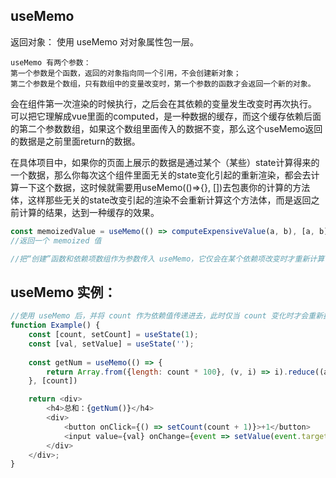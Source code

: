 ## useMemo
返回对象：
使用 useMemo 对对象属性包一层。
```
useMemo 有两个参数：
第一个参数是个函数，返回的对象指向同一个引用，不会创建新对象；
第二个参数是个数组，只有数组中的变量改变时，第一个参数的函数才会返回一个新的对象。
```
会在组件第一次渲染的时候执行，之后会在其依赖的变量发生改变时再次执行。
可以把它理解成vue里面的computed，是一种数据的缓存，而这个缓存依赖后面的第二个参数数组，如果这个数组里面传入的数据不变，那么这个useMemo返回的数据是之前里面return的数据。


在具体项目中，如果你的页面上展示的数据是通过某个（某些）state计算得来的一个数据，那么你每次这个组件里面无关的state变化引起的重新渲染，都会去计算一下这个数据，这时候就需要用useMemo(()=>{}, [])去包裹你的计算的方法体，这样那些无关的state改变引起的渲染不会重新计算这个方法体，而是返回之前计算的结果，达到一种缓存的效果。

```js
const memoizedValue = useMemo(() => computeExpensiveValue(a, b), [a, b]);
//返回一个 memoized 值

//把“创建”函数和依赖项数组作为参数传入 useMemo，它仅会在某个依赖项改变时才重新计算 memoized 值。这种优化有助于避免在每次渲染时都进行高开销的计算。
```

## useMemo 实例：
```js
//使用 useMemo 后，并将 count 作为依赖值传递进去，此时仅当 count 变化时才会重新执行 getNum 。
function Example() {
    const [count, setCount] = useState(1);
    const [val, setValue] = useState('');
 
    const getNum = useMemo(() => {
        return Array.from({length: count * 100}, (v, i) => i).reduce((a, b) => a+b)
    }, [count])

    return <div>
        <h4>总和：{getNum()}</h4>
        <div>
            <button onClick={() => setCount(count + 1)}>+1</button>
            <input value={val} onChange={event => setValue(event.target.value)}/>
        </div>
    </div>;
}
```